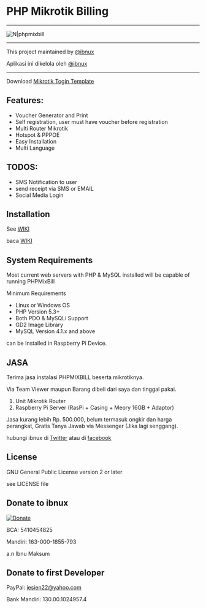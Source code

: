 # PHP Mikrotik Billing 
----

![N|phpmixbill](http://4.bp.blogspot.com/-3OWL5OI7pqU/VjocUDdzMDI/AAAAAAAAAiA/s_XJN0_mDlk/s640/Screenshot_8.png)

----

This project maintained by [@ibnux](https://twitter.com/ibnux)

Aplikasi ini dikelola oleh [@ibnux](https://twitter.com/ibnux)

---- 

Download [Mikrotik Togin Template](https://github.com/ibnux/phpmixbill)



Features:
----
- Voucher Generator and Print
- Self registration, user must have voucher before registration
- Multi Router Mikrotik
- Hotspot & PPPOE
- Easy Installation
- Multi Language

TODOS:
----

- SMS Notification to user
- send receipt via SMS or EMAIL
- Social Media Login

Installation
----
See [WIKI](https://github.com/ibnux/phpmixbill/wiki/Instalation)

baca [WIKI](https://github.com/ibnux/phpmixbill/wiki/Instalation)

System Requirements
----
Most current web servers with PHP & MySQL installed will be capable of running PHPMixBill

Minimum Requirements
- Linux or Windows OS
- PHP Version 5.3+
- Both PDO & MySQLi Support
- GD2 Image Library
- MySQL Version 4.1.x and above

can be Installed in Raspberry Pi Device.

JASA
----

Terima jasa instalasi PHPMIXBILL beserta mikrotiknya.

Via Team Viewer maupun Barang dibeli dari saya dan tinggal pakai.

1. Unit Mikrotik Router
2. Raspberry Pi Server (RasPi + Casing + Meory 16GB + Adaptor)

Jasa kurang lebih Rp. 500.000, belum termasuk ongkir dan harga perangkat, Gratis Tanya Jawab via Messenger (Jika lagi senggang).

hubungi ibnux di [Twitter](https://twitter.com/ibnux) atau di [facebook](https://facebook.com/ibnumaksum)


License
----

GNU General Public License version 2 or later

see LICENSE file


Donate to ibnux
----

[![Donate](https://img.shields.io/badge/Donate-PayPal-green.svg)](https://www.paypal.com/cgi-bin/webscr?cmd=_s-xclick&hosted_button_id=6RBNGRJMZVV7C)

BCA: 5410454825

Mandiri: 163-000-1855-793

a.n Ibnu Maksum

Donate to first Developer
----

PayPal: iesien22@yahoo.com 

Bank Mandiri: 130.00.1024957.4